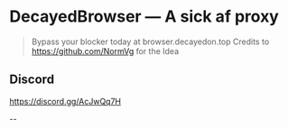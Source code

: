
# DecayedBrowser — A sick af proxy


> Bypass your blocker today at browser.decayedon.top
> Credits to https://github.com/NormVg for the Idea

## Discord 
https://discord.gg/AcJwQq7H

--


